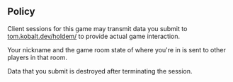## Policy

Client sessions for this game may transmit data you submit to [tom.kobalt.dev/holdem/](https://tom.kobalt.dev/holdem/)
to provide actual game interaction.

Your nickname and the game room state of where you're in is sent to other players in that room.

Data that you submit is destroyed after terminating the session.
